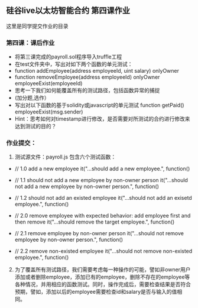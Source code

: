 ## 硅谷live以太坊智能合约 第四课作业
这里是同学提交作业的目录

### 第四课：课后作业
- 将第三课完成的payroll.sol程序导入truffle工程
- 在test文件夹中，写出对如下两个函数的单元测试：
- function addEmployee(address employeeId, uint salary) onlyOwner
- function removeEmployee(address employeeId) onlyOwner employeeExist(employeeId)
- 思考一下我们如何能覆盖所有的测试路径，包括函数异常的捕捉
- (加分题,选作）
- 写出对以下函数的基于solidity或javascript的单元测试 function getPaid() employeeExist(msg.sender)
- Hint：思考如何对timestamp进行修改，是否需要对所测试的合约进行修改来达到测试的目的？


### 作业提交：
1. 测试源文件：payroll.js 包含六个测试函数：

- // 1.0 add a new employee
  it("...should add a new employee.", function()

- // 1.1 should not add a new employee by non-owner person
  it("...should not add a new employee by non-owner person.", function()
  
- // 1.2 should not add an existed employee
  it("...should not add an exisetd employee.", function()
  
- // 2.0 remove employee with expected behavior: add employee first and then remove
  it("...should remove the target employee.", function() 
  
- // 2.1 remove employee by non-owner person
  it("...should not remove employee by non-owner person.", function()
  
- // 2.2 remove non-existed employee
  it("...should not remove non-existed employee.", function()

2. 为了覆盖所有测试路径，我们需要考虑每一种操作的可能，譬如非owner用户添加或者删除employee，添加已有的employee，删除不存在的employee等各种情况，并用相应的函数测试。同时，操作完成后，需要检查结果是否符合预期，譬如，添加以后的employee需要检查id和salary是否与输入的值相同。
